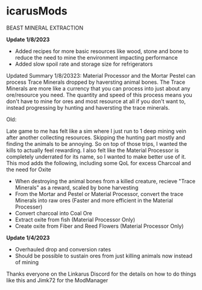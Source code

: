 # icarusMods

BEAST MINERAL EXTRACTION

**Update 1/8/2023**
* Added recipes for more basic resources like wood, stone and bone to reduce the need to mine the environment impacting performance
* Added slow spoil rate and storage size for refrigerators

Updated Summary 1/8/20323:
Material Processor and the Mortar Pestel can process Trace Minerals dropped by haversting animal bones.  The Trace Minerals are more like a currency that you can process into just about any ore/resource you need.  The quantity and speed of this process means you don't have to mine for ores and most resource at all if you don't want to, instead progressing by hunting and haversting the trace minerals.


Old:


Late game to me has felt like a sim where I just run to 1 deep mining vein after another collecting resources.  Skipping the hunting part mostly and finding the animals to be annoying.  So on top of those trips, I wanted the kills to actually feel rewarding.  I also felt like the Material Processor is completely underrated for its name, so I wanted to make better use of it. This mod adds the following, including some QoL for excess Charcoal and the need for Oxite

* When destroying the animal bones from a killed creature, recieve "Trace Minerals" as a reward, scaled by bone harvesting
* From the Mortar and Pestel or Material Processor, convert the trace Minerals into raw ores (Faster and more efficient in the Material Processer)
* Convert charcoal into Coal Ore
* Extract oxite from fish (Material Processor Only)
* Create oxite from Fiber and Reed Flowers (Material Processor Only)


**Update 1/4/2023**
* Overhauled drop and conversion rates
* Should be possible to sustain ores from just killing animals now instead of mining






Thanks everyone on the Linkarus Discord for the details on how to do things like this and Jimk72 for the ModManager
